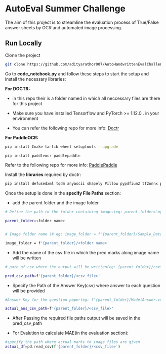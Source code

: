 
# AutoEval Summer Challenge

The aim of this project is to streamline the evaluation process of True/False answer sheets by OCR and automated image processing.






## Run Locally

Clone the project

```bash
git clone https://github.com/adityarathor007/AutoHandwrittenEvalChallenge2024.git
```

Go to **code_notebook.py** and follow these steps to start the setup and install the necessary libraries:


    
  **For DOCTR:** 

- in this repo their is a folder named <doctr> in which all neccessary files are there for this project

-  Make sure you have installed Tensorflow and PyTorch >= 1.12.0 . in your environment

- You can refer the following repo for more info: [Doctr](https://github.com/mindee/doctr)



**For PaddleOCR:**

```bash
pip install Cmake ta-lib wheel setuptools --upgrade
```

```bash
pip install paddleocr paddlepaddle 
```
Refer to the following repo for more info: [PaddlePaddle](https://github.com/PaddlePaddle/PaddleOCR/blob/main/doc/doc_ch/quickstart.md)


Install the **libraries** required by doctr:

```bash
pip install defusedxml tqdm anyascii shapely Pillow pypdfium2 tf2onnx pyclipper rapidfuzz langdetect huggingface_hub scipy opencv-python opencv-contrib-python opencv-python-headless 
```

Once the setup is done in the **specify File Paths** section:
-  add the parent folder and the image folder


```bash
# Define the path to the folder containing images(eg: parent_folder='mytest_V2')

parent_folder=<folder name>


# Image folder name (# eg: image_folder = f'{parent_folder}/Sample_Data')

image_folder = f'{parent_folder}/<folder name>'

```

- Add the name of the csv file in which the pred marks along image name will be written

```bash
# path of csv where the output will be written(eg: {parent_folder}/csvs/pred.csv')

pred_csv_path=f'{parent_folder}/<csv_file>'
```

- Specify the Path of the Answer Key(csv) where answer to each question will be provided

``` bash
#Answer Key for the question paper(eg: f'{parent_folder}/ModelAnswer.csv')

actual_ans_csv_path=f'{parent_folder}/<csv_file>'

```

- After Passing the required file paths output will be saved in the pred_csv_path


- For Evalution to calculate MAE(in the evaluation section):

``` bash
#specify the path where actual marks to image files are given
actual_df=pd.read_csv(f'{parent_folder}/<csv_file>')
```


